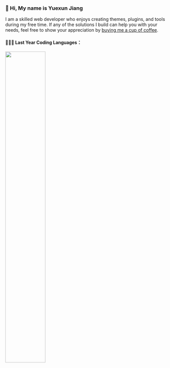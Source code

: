 ###  👋 Hi, My name is Yuexun Jiang

I am a skilled web developer who enjoys creating themes, plugins, and tools during my free time. If any of the solutions I build can help you with your needs, feel free to show your appreciation by [buying me a cup of coffee](https://www.buymeacoffee.com/yuexunjiang).

#### 👨🏻‍💻 Last Year Coding Languages：

<img width="50%" src="https://wakatime.com/share/@ahonn/3ece6cf1-d796-495a-9274-ceaca633e4ca.png" />
